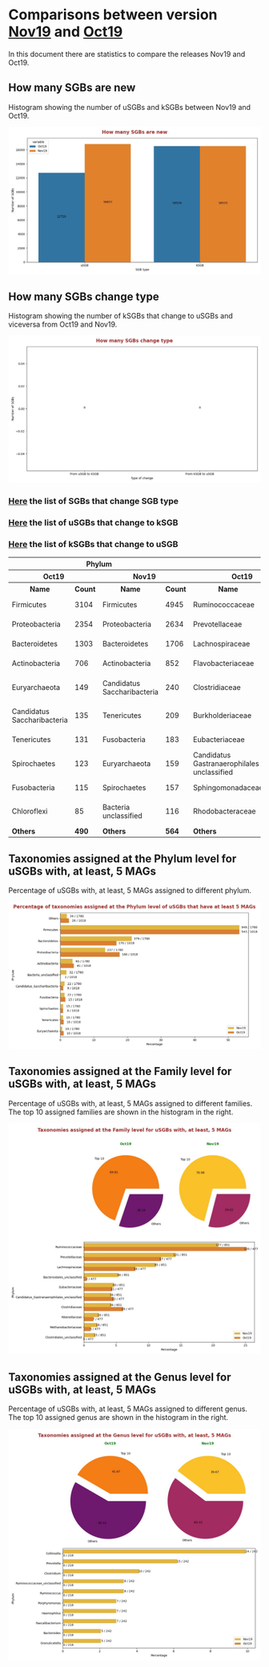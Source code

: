 # Comparisons between version [Nov19](README.md) and [Oct19](../Oct19/README.md)
In this document there are statistics to compare the releases Nov19 and Oct19.


## How many SGBs are new
Histogram showing the number of uSGBs and kSGBs between Nov19 and Oct19.

![How many SGBs are new](pictures/second_fig1.jpg)


## How many SGBs change type
Histogram showing the number of kSGBs that change to uSGBs and viceversa from Oct19 and Nov19.

![How many SGBs change type](pictures/second_fig2.jpg)


### [Here](pages/df_second_fig2.md) the list of SGBs that change SGB type

### [Here](pages/df_second_fig2_upgrade.md) the list of uSGBs that change to kSGB

### [Here](pages/df_second_fig2_downgrade.md) the list of kSGBs that change to uSGB

<table><tr><th colspan = '4' style = 'text-align: center'>Phylum</th><th colspan = '4' style = 'text-align: center'>Family</th><th colspan = '4' style = 'text-align: center'>Genus</th><th colspan = '4' style = 'text-align: center'>Species</th></tr><tr><th colspan = '2' style = 'text-align: center'>Oct19</th><th colspan = '2' style = 'text-align: center'>Nov19</th><th colspan = '2' style = 'text-align: center'>Oct19</th><th colspan = '2' style = 'text-align: center'>Nov19</th><th colspan = '2' style = 'text-align: center'>Oct19</th><th colspan = '2' style = 'text-align: center'>Nov19</th><th colspan = '2' style = 'text-align: center'>Oct19</th><th colspan = '2' style = 'text-align: center'>Nov19</th></tr><tr><th style = 'text-align: center'>Name</th><th style = 'text-align: center'>Count</th><th style = 'text-align: center'>Name</th><th style = 'text-align: center'>Count</th><th style = 'text-align: center'>Name</th><th style = 'text-align: center'>Count</th><th style = 'text-align: center'>Name</th><th style = 'text-align: center'>Count</th><th style = 'text-align: center'>Name</th><th style = 'text-align: center'>Count</th><th style = 'text-align: center'>Name</th><th style = 'text-align: center'>Count</th><th style = 'text-align: center'>Name</th><th style = 'text-align: center'>Count</th><th style = 'text-align: center'>Name</th><th style = 'text-align: center'>Count</th></tr><tr><td>Firmicutes</td><td>3104</td><td>Firmicutes</td><td>4945</td><td>Ruminococcaceae</td><td>363</td><td>Ruminococcaceae</td><td>492</td><td>Collinsella</td><td>331</td><td>Collinsella</td><td>334</td><td>Rhizobiales bacterium</td><td>81</td><td>Rhizobiales bacterium</td><td>81</td></tr><tr><td>Proteobacteria</td><td>2354</td><td>Proteobacteria</td><td>2634</td><td>Prevotellaceae</td><td>189</td><td>Prevotellaceae</td><td>324</td><td>Streptococcus</td><td>102</td><td>Streptococcus</td><td>102</td><td>Pseudomonas fluorescens</td><td>47</td><td>Pseudomonas fluorescens</td><td>47</td></tr><tr><td>Bacteroidetes</td><td>1303</td><td>Bacteroidetes</td><td>1706</td><td>Lachnospiraceae</td><td>136</td><td>Lachnospiraceae</td><td>243</td><td>Prevotella</td><td>58</td><td>Prevotella</td><td>61</td><td>Streptococcus mitis</td><td>34</td><td>Streptococcus mitis</td><td>34</td></tr><tr><td>Actinobacteria</td><td>706</td><td>Actinobacteria</td><td>852</td><td>Flavobacteriaceae</td><td>113</td><td>Clostridiales unclassified</td><td>138</td><td>Campylobacter</td><td>57</td><td>Campylobacter</td><td>57</td><td>Pseudomonas viridiflava</td><td>30</td><td>Pseudomonas viridiflava</td><td>30</td></tr><tr><td>Euryarchaeota</td><td>149</td><td>Candidatus Saccharibacteria</td><td>240</td><td>Clostridiaceae</td><td>87</td><td>Bacteroidales unclassified</td><td>128</td><td>Haemophilus</td><td>54</td><td>Haemophilus</td><td>54</td><td>Candidatus Hodgkinia cicadicola</td><td>26</td><td>Candidatus Hodgkinia cicadicola</td><td>26</td></tr><tr><td>Candidatus Saccharibacteria</td><td>135</td><td>Tenericutes</td><td>209</td><td>Burkholderiaceae</td><td>72</td><td>Candidatus Gastranaerophilales unclassified</td><td>124</td><td>Faecalibacterium</td><td>39</td><td>Faecalibacterium</td><td>39</td><td>Stenotrophomonas maltophilia</td><td>26</td><td>Stenotrophomonas maltophilia</td><td>26</td></tr><tr><td>Tenericutes</td><td>131</td><td>Fusobacteria</td><td>183</td><td>Eubacteriaceae</td><td>62</td><td>Flavobacteriaceae</td><td>113</td><td>Clostridium</td><td>35</td><td>Ruminococcus</td><td>38</td><td>Prochlorococcus marinus</td><td>21</td><td>Prochlorococcus marinus</td><td>21</td></tr><tr><td>Spirochaetes</td><td>123</td><td>Euryarchaeota</td><td>159</td><td>Candidatus Gastranaerophilales unclassified</td><td>58</td><td>Eubacteriaceae</td><td>101</td><td>Candidatus Saccharibacteria unclassified</td><td>34</td><td>Clostridium</td><td>36</td><td>Pseudomonas putida</td><td>21</td><td>Pseudomonas putida</td><td>21</td></tr><tr><td>Fusobacteria</td><td>115</td><td>Spirochaetes</td><td>157</td><td>Sphingomonadaceae</td><td>56</td><td>Clostridiaceae</td><td>96</td><td>Ruminococcus</td><td>34</td><td>Bacteroides</td><td>34</td><td>Pseudomonas stutzeri</td><td>20</td><td>Pseudomonas stutzeri</td><td>20</td></tr><tr><td>Chloroflexi</td><td>85</td><td>Bacteria unclassified</td><td>116</td><td>Rhodobacteraceae</td><td>52</td><td>Methanobacteriaceae</td><td>77</td><td>Bacteroides</td><td>33</td><td>Candidatus Saccharibacteria unclassified</td><td>34</td><td>Streptococcus oralis</td><td>19</td><td>Streptococcus oralis</td><td>19</td></tr><tr style = 'font-weight: bold'><td>Others</td><td>490</td><td>Others</td><td>564</td><td>Others</td><td>1239</td><td>Others</td><td>1541</td><td>Others</td><td>821</td><td>Others</td><td>891</td><td>Others</td><td>16204</td><td>Others</td><td>16208</td></tr></table>

## Taxonomies assigned at the Phylum level for uSGBs with, at least, 5 MAGs
Percentage of uSGBs with, at least, 5 MAGs assigned to different phylum.

![Percentage of taxonomies assigned at the Phylum level of uSGBs that have at least 5 MAGs](pictures/second_fig3.jpg)


## Taxonomies assigned at the Family level for uSGBs with, at least, 5 MAGs
Percentage of uSGBs with, at least, 5 MAGs assigned to different families. The top 10 assigned families are shown in the histogram in the right.

![Taxonomies assigned at the Family level for uSGBs with, at least, 5 MAGs](pictures/second_fig4.jpg)


## Taxonomies assigned at the Genus level for uSGBs with, at least, 5 MAGs
Percentage of uSGBs with, at least, 5 MAGs assigned to different genus. The top 10 assigned genus are shown in the histogram in the right.

![Taxonomies assigned at the Genus level for uSGBs with, at least, 5 MAGs](pictures/second_fig5.jpg)


